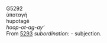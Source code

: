 <body>
  <p>G5292<br>  ὑποταγή  <br> hupotagē  <br><i>hoop-ot-ag-ay‘ </i><br>From <a href="g5293.htm">5293</a>  <i>subordination:</i> - subjection.<br></p>
 </body>